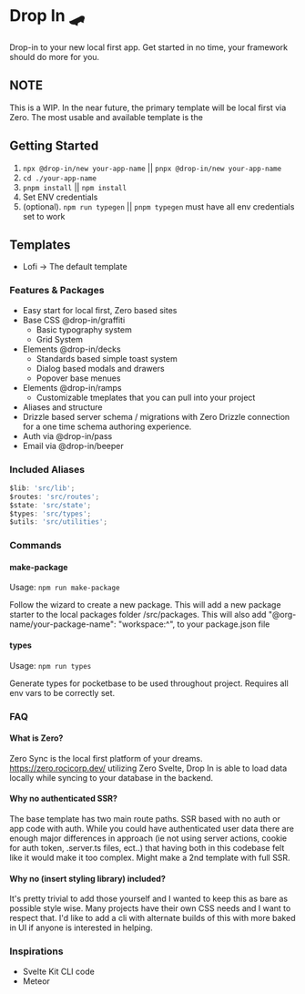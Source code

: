 # Drop In 🛹

Drop-in to your new local first app. Get started in no time, your framework should do more for you.

## NOTE

This is a WIP. In the near future, the primary template will be local first via Zero. The most usable and available template is the

## Getting Started

1. `npx @drop-in/new your-app-name` || `pnpx @drop-in/new your-app-name`
2. `cd ./your-app-name`
3. `pnpm install` || `npm install`
4. Set ENV credentials
5. (optional). `npm run typegen` || `pnpm typegen` must have all env credentials set to work

## Templates

- Lofi -> The default template

### Features & Packages

- Easy start for local first, Zero based sites
- Base CSS @drop-in/graffiti
  - Basic typography system
  - Grid System
- Elements @drop-in/decks
  - Standards based simple toast system
  - Dialog based modals and drawers
  - Popover base menues
- Elements @drop-in/ramps
  - Customizable tmeplates that you can pull into your project
- Aliases and structure
- Drizzle based server schema / migrations with Zero Drizzle connection for a one time schema authoring experience.
- Auth via @drop-in/pass
- Email via @drop-in/beeper

### Included Aliases

```js
$lib: 'src/lib';
$routes: 'src/routes';
$state: 'src/state';
$types: 'src/types';
$utils: 'src/utilities';
```

### Commands

#### make-package

Usage: `npm run make-package`

Follow the wizard to create a new package. This will add a new package starter to the local packages folder /src/packages. This will also add "@org-name/your-package-name": "workspace:^", to your package.json file

#### types

Usage: `npm run types`

Generate types for pocketbase to be used throughout project. Requires all env vars to be correctly set.

### FAQ

#### What is Zero?

Zero Sync is the local first platform of your dreams. https://zero.rocicorp.dev/ utilizing Zero Svelte, Drop In is able to load data locally while syncing to your database in the backend.

#### Why no authenticated SSR?

The base template has two main route paths. SSR based with no auth or app code with auth. While you could have authenticated user data there are enough major differences in approach (ie not using server actions, cookie for auth token, .server.ts files, ect..) that having both in this codebase felt like it would make it too complex. Might make a 2nd template with full SSR.

#### Why no (insert styling library) included?

It's pretty trivial to add those yourself and I wanted to keep this as bare as possible style wise. Many projects have their own CSS needs and I want to respect that. I'd like to add a cli with alternate builds of this with more baked in UI if anyone is interested in helping.

### Inspirations

- Svelte Kit CLI code
- Meteor
